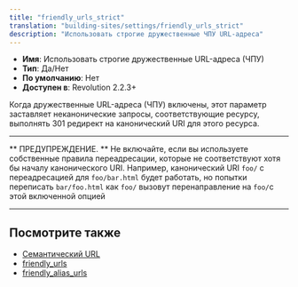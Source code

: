 ```yaml
---
title: "friendly_urls_strict"
translation: "building-sites/settings/friendly_urls_strict"
description: "Использовать строгие дружественные ЧПУ URL-адреса"
---
```


-   **Имя**: Использовать строгие дружественные URL-адреса (ЧПУ) 
-   **Тип**: Да/Нет  
-   **По умолчанию**: Нет   
-   **Доступен в**: Revolution 2.2.3+

Когда дружественные URL-адреса (ЧПУ) включены, этот параметр заставляет неканонические запросы, соответствующие ресурсу, выполнять 301 редирект на канонический URI для этого ресурса. 

---

** ПРЕДУПРЕЖДЕНИЕ. ** Не включайте, если вы используете собственные правила переадресации, которые не соответствуют хотя бы началу канонического URI. Например, канонический URI `foo/` с переадресацией для `foo/bar.html` будет работать, но попытки переписать `bar/foo.html` как `foo/` вызовут перенаправление на `foo/`с этой включенной опцией 

---
##  Посмотрите также  

-   [Семантический URL](https://ru.wikipedia.org/wiki/%D0%A1%D0%B5%D0%BC%D0%B0%D0%BD%D1%82%D0%B8%D1%87%D0%B5%D1%81%D0%BA%D0%B8%D0%B9_URL)
-   [friendly_urls](building-sites/settings/friendly_urls)
-   [friendly_alias_urls](building-sites/settings/friendly_alias_urls)